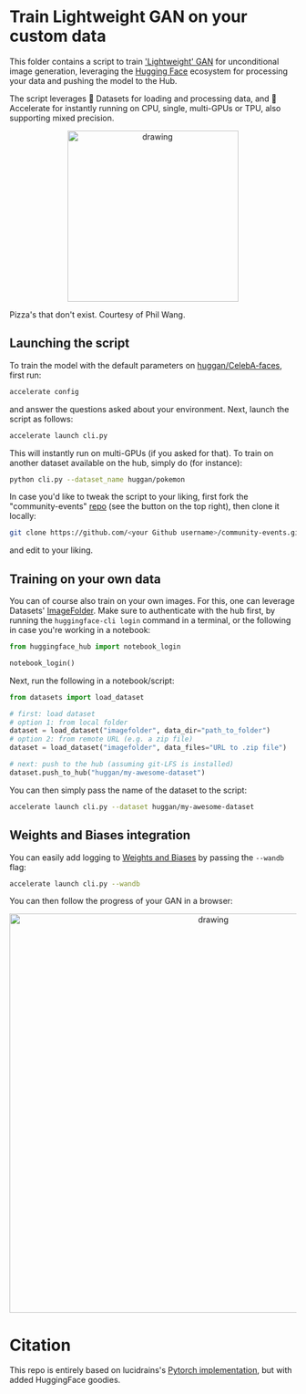 # Train Lightweight GAN on your custom data

This folder contains a script to train ['Lightweight' GAN](https://openreview.net/forum?id=1Fqg133qRaI) for unconditional image generation, leveraging the [Hugging Face](https://huggingface.co/) ecosystem for processing your data and pushing the model to the Hub.

The script leverages 🤗 Datasets for loading and processing data, and 🤗 Accelerate for instantly running on CPU, single, multi-GPUs or TPU, also supporting mixed precision.

<p align="center">
    <img src="https://raw.githubusercontent.com/lucidrains/lightweight-gan/main/images/pizza-512.jpg" alt="drawing" width="300"/>
</p>

Pizza's that don't exist. Courtesy of Phil Wang.

## Launching the script

To train the model with the default parameters on [huggan/CelebA-faces](https://huggingface.co/datasets/huggan/CelebA-faces), first run:

```bash
accelerate config
```

and answer the questions asked about your environment. Next, launch the script as follows: 

```bash
accelerate launch cli.py
```

This will instantly run on multi-GPUs (if you asked for that). To train on another dataset available on the hub, simply do (for instance):

```bash
python cli.py --dataset_name huggan/pokemon
```

In case you'd like to tweak the script to your liking, first fork the "community-events" [repo](https://github.com/huggingface/community-events) (see the button on the top right), then clone it locally:

```bash
git clone https://github.com/<your Github username>/community-events.git
```

and edit to your liking.

## Training on your own data

You can of course also train on your own images. For this, one can leverage Datasets' [ImageFolder](https://huggingface.co/docs/datasets/v2.0.0/en/image_process#imagefolder). Make sure to authenticate with the hub first, by running the `huggingface-cli login` command in a terminal, or the following in case you're working in a notebook:

```python
from huggingface_hub import notebook_login

notebook_login()
```

Next, run the following in a notebook/script:

```python
from datasets import load_dataset

# first: load dataset
# option 1: from local folder
dataset = load_dataset("imagefolder", data_dir="path_to_folder")
# option 2: from remote URL (e.g. a zip file)
dataset = load_dataset("imagefolder", data_files="URL to .zip file")

# next: push to the hub (assuming git-LFS is installed)
dataset.push_to_hub("huggan/my-awesome-dataset")
```

You can then simply pass the name of the dataset to the script:

```bash
accelerate launch cli.py --dataset huggan/my-awesome-dataset
```

## Weights and Biases integration

You can easily add logging to [Weights and Biases](https://wandb.ai/site) by passing the `--wandb` flag:

```bash
accelerate launch cli.py --wandb
````

You can then follow the progress of your GAN in a browser:

<p align="center">
    <img src="https://raw.githubusercontent.com/huggingface/community-events/main/huggan/assets/lightweight_gan_wandb.png" alt="drawing" width="700"/>
</p>


# Citation

This repo is entirely based on lucidrains's [Pytorch implementation](https://github.com/lucidrains/lightweight-gan), but with added HuggingFace goodies.
